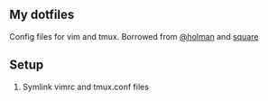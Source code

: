 ## My dotfiles
Config files for vim and tmux. Borrowed from [@holman](https://github.com/holman/dotfiles)
and [square](https://github.com/square/maximum-awesome)

## Setup
1. Symlink vimrc and tmux.conf files
